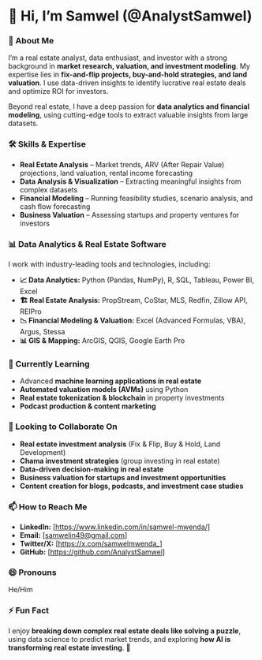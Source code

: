 # 👋 Hi, I’m Samwel (@AnalystSamwel)  

### 👀 About Me  
I’m a real estate analyst, data enthusiast, and investor with a strong background in **market research, valuation, and investment modeling**. My expertise lies in **fix-and-flip projects, buy-and-hold strategies, and land valuation**. I use data-driven insights to identify lucrative real estate deals and optimize ROI for investors.  

Beyond real estate, I have a deep passion for **data analytics and financial modeling**, using cutting-edge tools to extract valuable insights from large datasets.  

### 🛠️ Skills & Expertise  
- **Real Estate Analysis** – Market trends, ARV (After Repair Value) projections, land valuation, rental income forecasting  
- **Data Analysis & Visualization** – Extracting meaningful insights from complex datasets  
- **Financial Modeling** – Running feasibility studies, scenario analysis, and cash flow forecasting  
- **Business Valuation** – Assessing startups and property ventures for investors  

### 📊 Data Analytics & Real Estate Software  
I work with industry-leading tools and technologies, including:  
- **📈 Data Analytics:** Python (Pandas, NumPy), R, SQL, Tableau, Power BI, Excel  
- **🏗️ Real Estate Analysis:** PropStream, CoStar, MLS, Redfin, Zillow API, REIPro  
- **📉 Financial Modeling & Valuation:** Excel (Advanced Formulas, VBA), Argus, Stessa  
- **📊 GIS & Mapping:** ArcGIS, QGIS, Google Earth Pro  

### 🌱 Currently Learning  
- Advanced **machine learning applications in real estate**  
- **Automated valuation models (AVMs)** using Python  
- **Real estate tokenization & blockchain** in property investments  
- **Podcast production & content marketing**  

### 💞️ Looking to Collaborate On  
- **Real estate investment analysis** (Fix & Flip, Buy & Hold, Land Development)  
- **Chama investment strategies** (group investing in real estate)  
- **Data-driven decision-making in real estate**  
- **Business valuation for startups and investment opportunities**  
- **Content creation for blogs, podcasts, and investment case studies**  

### 📫 How to Reach Me  
- **LinkedIn:** [https://www.linkedin.com/in/samwel-mwenda/]  
- **Email:** [samwelin49@gmail.com]  
- **Twitter/X:** [https://x.com/samwelmwenda_]  
- **GitHub:** [https://github.com/AnalystSamwel]  

### 😄 Pronouns  
He/Him  

### ⚡ Fun Fact  
I enjoy **breaking down complex real estate deals like solving a puzzle**, using data science to predict market trends, and exploring **how AI is transforming real estate investing**. 🚀  
